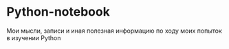# Python-notebook
Мои мысли, записи и иная полезная информацию по ходу моих попыток в изучении Python
